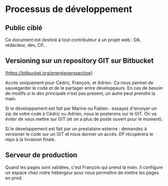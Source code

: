 # Processus de développement

## Public ciblé

Ce document est destiné à tout contributeur à un projet web : DA, rédacteur, dev, CP...

## Versioning sur un repository GIT sur Bitbucket

[https://bitbucket.org/energieperspective]

Accès uniquement pour Cédric, François, et Adrien. Ca nous permet de sauvegarder le code et de le partager entre développeurs. En cas de besoin de modifs si le dev principale n'est pas présent, un autre peut prendre la main.

Si le développement est fait par Marine ou Fabien : essayez d'envoyer un zip de votre code à Cédric ou Adrien, nous le posterons sur le GIT. On va éviter de vous mettre sur GIT (et on a plus de poste ouvert pour le moment).

Si le développement est fait par un prestataire externe : demandez à versioner le code sur un GIT et nous donner un accès. EP récupèrera le repo à la livraison finale.

<!---
Serveur de développement
On dispose d'un serveur pour que vous puissiez voir et partager les pages :
• host : 141.101.56.26
• user : static_energieperspectiv
• pwd : jief7aevahDe
A chaque dossier correspond un domaine : xxx.demo.energie-perspective.fr -> dossier xxx
Attention, le serveur est ouvert au public, on va mettre en place une procédure d'identification. A suivre.
-->

## Serveur de production

Quand les pages sont validées, c'est François qui prend la main. Il configure un espace chez notre hébergeur pour nous permettre de mettre les pages en prod.